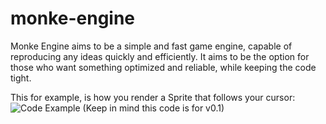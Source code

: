 # monke-engine
Monke Engine aims to be a simple and fast game engine, capable of reproducing any ideas quickly and efficiently.
It aims to be the option for those who want something optimized and reliable, while keeping the code tight.

This for example, is how you render a Sprite that follows your cursor:
![Code Example](https://imgur.com/Fzqyw7I.png "Code Example")
(Keep in mind this code is for v0.1)
